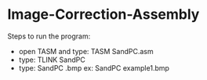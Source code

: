 # Image-Correction-Assembly
Steps to run the program:
- open TASM and type: TASM SandPC.asm
- type: TLINK SandPC
- type: SandPC <picture-file-name>.bmp ex: SandPC example1.bmp
